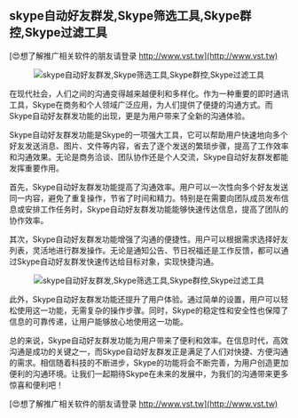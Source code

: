 ## **skype自动好友群发,Skype筛选工具,Skype群控,Skype过滤工具**

[😍想了解推广相关软件的朋友请登录 http://www.vst.tw](http://www.vst.tw)

 <center><img src="https://vst.tw/MP4/tuiguang/png/6.png" alt="skype自动好友群发,Skype筛选工具,Skype群控,Skype过滤工具"></center>

在现代社会，人们之间的沟通变得越来越便利和多样化。作为一种重要的即时通讯工具，Skype在商务和个人领域广泛应用，为人们提供了便捷的沟通方式。而Skype自动好友群发功能的出现，更是为用户带来了全新的沟通体验。

Skype自动好友群发功能是Skype的一项强大工具，它可以帮助用户快速地向多个好友发送消息、图片、文件等内容，省去了逐个发送的繁琐步骤，提高了工作效率和沟通效果。无论是商务洽谈、团队协作还是个人交流，Skype自动好友群发都能发挥重要作用。

首先，Skype自动好友群发功能提高了沟通效率。用户可以一次性向多个好友发送同一内容，避免了重复操作，节省了时间和精力。特别是在需要向团队成员发布信息或安排工作任务时，Skype自动好友群发功能能够快速传达信息，提高了团队的协作效率。

其次，Skype自动好友群发功能增强了沟通的便捷性。用户可以根据需求选择好友列表，灵活地进行群发操作。无论是通知公告、节日祝福还是工作反馈，都可以通过Skype自动好友群发快速传达给目标对象，实现快捷沟通。

 <center><img src="https://vst.tw/MP4/tuiguang/png/0.png" alt="skype自动好友群发,Skype筛选工具,Skype群控,Skype过滤工具"></center>

此外，Skype自动好友群发功能还提升了用户体验。通过简单的设置，用户可以轻松使用这一功能，无需复杂的操作步骤。同时，Skype的稳定性和安全性也保障了信息的可靠传递，让用户能够放心地使用这一功能。

总的来说，Skype自动好友群发功能为用户带来了便利和效率。在信息时代，高效沟通是成功的关键之一，而Skype自动好友群发正是满足了人们对快捷、方便沟通的需求。相信随着科技的不断进步，Skype的功能将会不断完善，为用户创造更加便利的沟通环境。让我们一起期待Skype在未来的发展中，为我们的沟通带来更多惊喜和便利吧！

[😍想了解推广相关软件的朋友请登录 http://www.vst.tw](http://www.vst.tw)



